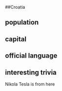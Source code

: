 ##Croatia
## population


## capital

 
## official language


## interesting trivia
 Nikola Tesla is from here


